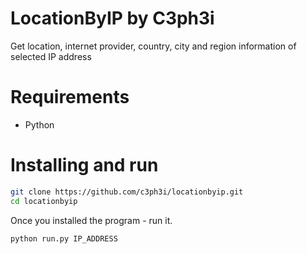 # LocationByIP by C3ph3i

Get location, internet provider, country, city and region information of selected IP address

# Requirements
  - Python

# Installing and run

```sh
git clone https://github.com/c3ph3i/locationbyip.git
cd locationbyip
```

Once you installed the program - run it.

```sh
python run.py IP_ADDRESS
```

